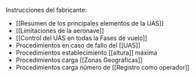 Instrucciones del fabricante:

- [[Resumen de los principales elementos de la UAS]]
- [[Limitaciones de la aeronave]]
- [[Control del UAS en todas la Fases de vuelo]]
- Procedimientos en caso de fallo del [[UAS]]
- Procedimientos establecimiento [[altura]] máxima
- Procedimientos carga [[Zonas Geográficas]]
- Procedimientos carga número de [[Registro como operador]]